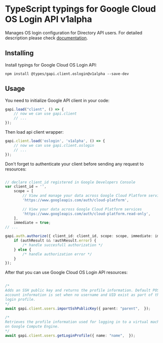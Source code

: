 # TypeScript typings for Google Cloud OS Login API v1alpha
Manages OS login configuration for Directory API users.
For detailed description please check [documentation](https://cloud.google.com/compute/docs/oslogin/rest/).

## Installing

Install typings for Google Cloud OS Login API:
```
npm install @types/gapi.client.oslogin@v1alpha --save-dev
```

## Usage

You need to initialize Google API client in your code:
```typescript
gapi.load("client", () => { 
    // now we can use gapi.client
    // ... 
});
```

Then load api client wrapper:
```typescript
gapi.client.load('oslogin', 'v1alpha', () => {
    // now we can use gapi.client.oslogin
    // ... 
});
```

Don't forget to authenticate your client before sending any request to resources:
```typescript

// declare client_id registered in Google Developers Console
var client_id = '',
    scope = [     
        // View and manage your data across Google Cloud Platform services
        'https://www.googleapis.com/auth/cloud-platform',
    
        // View your data across Google Cloud Platform services
        'https://www.googleapis.com/auth/cloud-platform.read-only',
    ],
    immediate = true;
// ...

gapi.auth.authorize({ client_id: client_id, scope: scope, immediate: immediate }, authResult => {
    if (authResult && !authResult.error) {
        /* handle succesfull authorization */
    } else {
        /* handle authorization error */
    }
});            
```

After that you can use Google Cloud OS Login API resources:

```typescript 
    
/* 
Adds an SSH public key and returns the profile information. Default POSIX
account information is set when no username and UID exist as part of the
login profile.  
*/
await gapi.client.users.importSshPublicKey({ parent: "parent",  }); 
    
/* 
Retrieves the profile information used for logging in to a virtual machine
on Google Compute Engine.  
*/
await gapi.client.users.getLoginProfile({ name: "name",  });
```